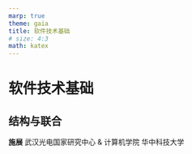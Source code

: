 ```yaml
---
marp: true
theme: gaia
title: 软件技术基础
# size: 4:3
math: katex
---
```


<!-- _class: lead -->

# 软件技术基础

## 结构与联合

**施展**
武汉光电国家研究中心 & 计算机学院
华中科技大学
